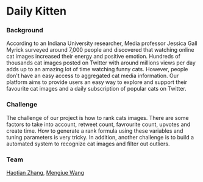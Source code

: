 # Daily Kitten

### Background

According to an Indiana University researcher, Media professor Jessica Gall Myrick surveyed around 7,000 people and discovered that watching online cat images increased their energy and positive emotion. Hundreds of thousands cat images posted on Twitter with around millions views per day adds up to an amazing lot of time watching funny cats. However, people don't have an easy access to aggregated cat media information. Our platform aims to provide users an easy way to explore and support their favourite cat images and a daily subscription of popular cats on Twitter.

### Challenge

The challenge of our project is how to rank cats images. There are some factors to take into account, retweet count, favrourite count, upvotes and create time. How to generate a rank formula using these variables and tuning parameters is very tricky. In addition, another challenge is to build a automated system to recognize cat images and filter out outliers.

### Team

[Haotian Zhang](/people/haotian-zhang.md), [Mengjue Wang](/people/mengjue-wang.md)
